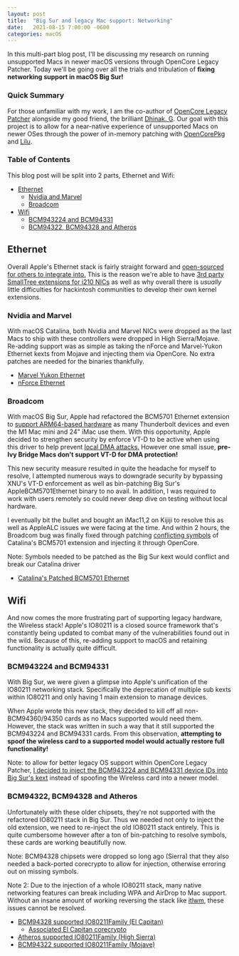 ```yaml
---
layout: post
title:  "Big Sur and legacy Mac support: Networking"
date:   2021-08-15 7:00:00 -0600
categories: macOS
---
```


In this multi-part blog post, I'll be discussing my research on running unsupported Macs in newer macOS versions through OpenCore Legacy Patcher. Today we'll be going over all the trials and tribulation of **fixing networking support in macOS Big Sur!**

### Quick Summary

For those unfamiliar with my work, I am the co-author of [OpenCore Legacy Patcher](https://github.com/dortania/OpenCore-Legacy-Patcher) alongside my good friend, the brilliant [Dhinak. G](https://github.com/dhinakg). Our goal with this project is to allow for a near-native experience of unsupported Macs on newer OSes through the power of in-memory patching with [OpenCorePkg](https://github.com/acidanthera/OpenCorePkg) and [Lilu](https://github.com/acidanthera/Lilu).

### Table of Contents

This blog post will be split into 2 parts, Ethernet and Wifi:

* [Ethernet](#ethernet)
  * [Nvidia and Marvel](#nvidia-and-marvel)
  * [Broadcom](#broadcom)
* [Wifi](#wifi)
  * [BCM943224 and BCM94331](#bcm943224-and-bcm94331)
  * [BCM94322, BCM94328 and Atheros](#bcm94322-BCM94328-and-atheros)

## Ethernet

Overall Apple's Ethernet stack is fairly straight forward and [open-sourced for others to integrate into.](https://opensource.apple.com/source/IONetworkingFamily/IONetworkingFamily-151.40.1/) This is the reason we're able to have [3rd party SmallTree extensions for i210 NICs](https://small-tree.com/support/downloads/gigabit-ethernet-driver-download-page/) as well as why overall there is *usually* little difficulties for hackintosh communities to develop their own kernel extensions.

### Nvidia and Marvel

With macOS Catalina, both Nvidia and Marvel NICs were dropped as the last Macs to ship with these controllers were dropped in High Sierra/Mojave. Re-adding support was as simple as taking the nForce and Marvel-Yukon Ethernet kexts from Mojave and injecting them via OpenCore. No extra patches are needed for the binaries thankfully.

* [Marvel Yukon Ethernet](https://github.com/dortania/OpenCore-Legacy-Patcher/blob/28746bbe2b03ae4aa5f5265a1bb50f48785b2a23/payloads/Kexts/Ethernet/MarvelYukonEthernet-v1.0.0.zip)
* [nForce Ethernet](https://github.com/dortania/OpenCore-Legacy-Patcher/blob/28746bbe2b03ae4aa5f5265a1bb50f48785b2a23/payloads/Kexts/Ethernet/nForceEthernet-v1.0.0.zip)

### Broadcom

With macOS Big Sur, Apple had refactored the BCM5701 Ethernet extension to [support ARM64-based hardware](https://www.apple.com/newsroom/2020/06/apple-announces-mac-transition-to-apple-silicon/) as many Thunderbolt devices and even the M1 Mac mini and 24" iMac use them. With this opportunity, Apple decided to strengthen security by enforce VT-D to be active when using this driver to help prevent [local DMA attacks.](https://support.apple.com/en-ca/guide/security/seca4960c2b5/web) However one small issue, **pre-Ivy Bridge Macs don't support VT-D for DMA protection!** 

This new security measure resulted in quite the headache for myself to resolve, I attempted numerous ways to downgrade security by bypassing XNU's VT-D enforcement as well as bin-patching Big Sur's AppleBCM5701Ethernet binary to no avail. In addition, I was required to work with users remotely so could never deep dive on testing without local hardware.

I eventually bit the bullet and bought an iMac11,2 on Kijiji to resolve this as well as AppleALC issues we were facing at the time. And within 2 hours, the Broadcom bug was finally fixed through patching [conflicting symbols](http://nickdesaulniers.github.io/blog/2016/08/13/object-files-and-symbols/) of Catalina's BCM5701 extension and injecting it through OpenCore. 

Note: Symbols needed to be patched as the Big Sur kext would conflict and break our Catalina driver

* [Catalina's Patched BCM5701 Ethernet](https://github.com/dortania/OpenCore-Legacy-Patcher/blob/28746bbe2b03ae4aa5f5265a1bb50f48785b2a23/payloads/Kexts/Ethernet/CatalinaBCM5701Ethernet-v1.0.1.zip)

## Wifi

And now comes the more frustrating part of supporting legacy hardware, the Wireless stack! Apple's IO80211 is a closed source framework that's constantly being updated to combat many of the vulnerabilities found out in the wild. Because of this, re-adding support to macOS and retaining functionality is actually quite difficult.

### BCM943224 and BCM94331

With Big Sur, we were given a glimpse into Apple's unification of the IO80211 networking stack. Specifically the deprecation of multiple sub kexts within IO80211 and only having 1 main extension to manage devices.

When Apple wrote this new stack, they decided to kill off all non-BCM94360/94350 cards as no Macs supported would need them. However, the stack was written in such a way that it still supported the BCM943224 and BCM94331 cards. From this observation, **attempting to spoof the wireless card to a supported model would actually restore full functionality!**

Note: to allow for better legacy OS support within OpenCore Legacy Patcher, [I decided to inject the BCM943224 and BCM94331 device IDs into Big Sur's kext](https://github.com/dortania/OpenCore-Legacy-Patcher/commit/b1d58511313f1cc3c0a8b888e70a3029d3af0963) instead of spoofing the Wireless card into a newer model.

### BCM94322, BCM94328 and Atheros

Unfortunately with these older chipsets, they're not supported with the refactored IO80211 stack in Big Sur. Thus we needed not only to inject the old extension, we need to re-inject the old IO80211 stack entirely. This is quite cumbersome however after a ton of bin-patching to resolve symbols, these cards are working beautifully now. 

Note: BCM94328 chipsets were dropped so long ago (Sierra) that they also needed a back-ported corecrypto to allow for injection, otherwise erroring out on missing symbols.

Note 2: Due to the injection of a whole IO80211 stack, many native networking features can break including WPA and AirDrop to Mac support. Without an insane amount of working reversing the stack like [itlwm](https://github.com/OpenIntelWireless/itlwm), these issues cannot be resolved.

* [BCM94328 supported IO80211Family (El Capitan)](https://github.com/dortania/OpenCore-Legacy-Patcher/blob/28746bbe2b03ae4aa5f5265a1bb50f48785b2a23/payloads/Kexts/Wifi/IO80211ElCap-v1.0.0.zip)
  * [Associated El Capitan corecrypto](https://github.com/dortania/OpenCore-Legacy-Patcher/blob/28746bbe2b03ae4aa5f5265a1bb50f48785b2a23/payloads/Kexts/Wifi/corecaptureElCap-v1.0.0.zip)
* [Atheros supported IO80211Family (High Sierra)](https://github.com/dortania/OpenCore-Legacy-Patcher/blob/28746bbe2b03ae4aa5f5265a1bb50f48785b2a23/payloads/Kexts/Wifi/IO80211HighSierra-v1.0.0.zip)
* [BCM94322 supported IO80211Family (Mojave)](https://github.com/dortania/OpenCore-Legacy-Patcher/blob/28746bbe2b03ae4aa5f5265a1bb50f48785b2a23/payloads/Kexts/Wifi/IO80211Mojave-v1.0.0.zip)


